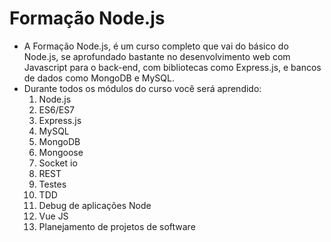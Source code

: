 # Formação Node.js
- A Formação Node.js, é um curso completo que vai do básico do Node.js, se aprofundado bastante no desenvolvimento web com Javascript para o back-end, com bibliotecas como Express.js, e bancos de dados como MongoDB e MySQL.
- Durante todos os módulos do curso você será aprendido:
    1. Node.js
    2. ES6/ES7
    3. Express.js
    4. MySQL
    5. MongoDB
    6. Mongoose
    7. Socket io
    8. REST
    9. Testes
    10. TDD
    11. Debug de aplicações Node
    12. Vue JS
    13. Planejamento de projetos de software

